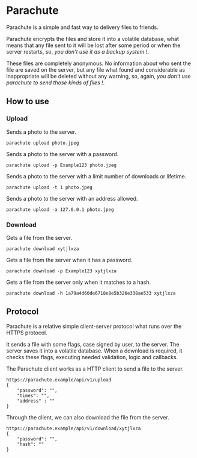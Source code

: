 # Parachute
Parachute is a simple and fast way to delivery files to friends.

Parachute encrypts the files and store it into a volatile database, what means that any file sent to it will be lost 
after some period or when the server restarts, so, *you don't use it as a backup system !*.

These files are completely anonymous. No information about who sent the file are saved on the server, but any file what
found and considerable as inappropriate will be deleted without any warning, so, again, *you don't use parachute to 
send those kinds of files !*.

## How to use

### Upload

Sends a photo to the server.
```
parachute upload photo.jpeg
```

Sends a photo to the server with a password.
```
parachute upload -p Example123 photo.jpeg
```

Sends a photo to the server with a limit number of downloads or lifetime.
```
parachute upload -t 1 photo.jpeg
```

Sends a photo to the server with an address allowed.
```
parachute upload -a 127.0.0.1 photo.jpeg
```

### Download

Gets a file from the server.
```
parachute download xytjlxza 
```

Gets a file from the server when it has a password.
```
parachute download -p Example123 xytjlxza 
```

Gets a file from the server only when it matches to a hash.
```
parachute download -h 1a79a4d60de6718e8e5b326e338ae533 xytjlxza 
```

## Protocol

Parachute is a relative simple client-server protocol what runs over the HTTPS protocol. 

It sends a file with some flags, case signed by user, to the server. The server saves it into a volatile database. When
a download is required, it checks these flags, executing needed validation, logic and callbacks.

The Parachute client works as a HTTP client to send a file to the server.
```http
https://parachute.example/api/v1/upload
{
	"password": "",
	"times": "",
	"address" : ""
}
```

Through the client, we can also download the file from the server.
```http
https://parachute.example/api/v1/download/xytjlxza
{
	"password": "",
	"hash": ""
}
```
